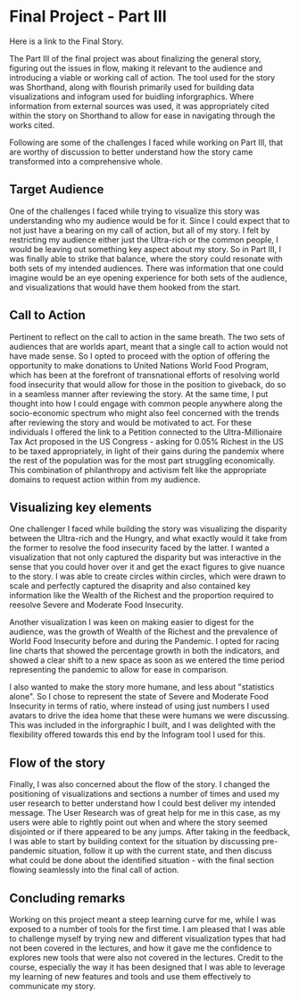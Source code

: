 # Final Project - Part III

Here is a link to the Final Story.

The Part III of the final project was about finalizing the general story, figuring out the issues in flow, making it relevant to the audience and introducing a viable or working call of action. The tool used for the story was Shorthand, along with flourish primarily used for building data visualizations and infogram used for buidling inforgraphics. Where information from external sources was used, it was appropriately cited within the story on Shorthand to allow for ease in navigating through the works cited.

Following are some of the challenges I faced while working on Part III, that are worthy of discussion to better understand how the story came transformed into a comprehensive whole. 

## Target Audience

One of the challenges I faced while trying to visualize this story was understanding who my audience would be for it. Since I could expect that to not just have a bearing on my call of action, but all of my story. I felt by restricting my audience either just the Ultra-rich or the common people, I would be leaving out something key aspect about my story. So in Part III, I was finally able to strike that balance, where the story could resonate with both sets of my intended audiences. There was information that one could imagine would be an eye opening experience for both sets of the audience, and visualizations that would have them hooked from the start.

## Call to Action

Pertinent to reflect on the call to action in the same breath. The two sets of audiences that are worlds apart, meant that a single call to action would not have made sense. So I opted to proceed with the option of offering the opportunity to make donations to United Nations World Food Program, which has been at the forefront of transnational efforts of resolving world food insecurity that would allow for those in the position to giveback, do so in a seamless manner after reviewing the story. At the same time, I put thought into how I could engage with common people anywhere along the socio-economic spectrum who might also feel concerned with the trends after reviewing the story and would be motivated to act. For these individuals I offered the link to a Petition connected to the Ultra-Millionaire Tax Act proposed in the US Congress - asking for 0.05% Richest in the US to be taxed appropriately, in light of their gains during the pandemix where the rest of the population was for the most part struggling economically. This combination of philanthropy and activism felt like the appropriate domains to request action within from my audience. 

## Visualizing key elements

One challenger I faced while building the story was visualizing the disparity between the Ultra-rich and the Hungry, and what exactly would it take from the former to resolve the food insecurity faced by the latter. I wanted a visualization that not only captured the disparity but was interactive in the sense that you could hover over it and get the exact figures to give nuance to the story. I was able to create circles within circles, which were drawn to scale and perfectly captured the disaprity and also contained key information like the Wealth of the Richest and the proportion required to reesolve Severe and Moderate Food Insecurity. 

Another visualization I was keen on making easier to digest for the audience, was the growth of Wealth of the Richest and the prevalence of World Food Insecurity before and during the Pandemic. I opted for racing line charts that showed the percentage growth in both the indicators, and showed a clear shift to a new space as soon as we entered the time period representing the pandemic to allow for ease in comparison. 

I also wanted to make the story more humane, and less about "statistics alone". So I chose to represent the state of Severe and Moderate Food Insecurity in terms of ratio, where instead of using just numbers I used avatars to drive the idea home that these were humans we were discussing. This was included in the inforgraphic I built, and I was delighted with the flexibility offered towards this end by the Infogram tool I used for this.

## Flow of the story

Finally, I was also concerned about the flow of the story. I changed the positioning of visualizations and sections a number of times and used my user research to better understand how I could best deliver my intended message. The User Research was of great help for me in this case, as my users were able to rightly point out when and where the story seemed disjointed or if there appeared to be any jumps. After taking in the feedback, I was able to start by building context for the situation by discussing pre-pandemic situation, follow it up with the current state, and then discuss what could be done about the identified situation - with the final section flowing seamlessly into the final call of action.

## Concluding remarks

Working on this project meant a steep learning curve for me, while I was exposed to a number of tools for the first time. I am pleased that I was able to challenge myself by trying new and different visualization types that had not been covered in the lectures, and how it gave me the confidence to explores new tools that were also not covered in the lectures. Credit to the course, especially the way it has been designed that I was able to leverage my learning of new features and tools and use them effectively to communicate my story. 

